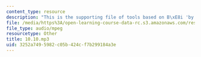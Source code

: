 ```yaml
---
content_type: resource
description: "This is the supporting file of tools based on B\xE8i 'by'."
file: /media/https%3A/open-learning-course-data-rc.s3.amazonaws.com/res-21g-003-learning-chinese-a-foundation-course-in-mandarin-spring-2011/3252a7495982c05b424cf7b299184a3e_10.10.mp3
file_type: audio/mpeg
resourcetype: Other
title: 10.10.mp3
uid: 3252a749-5982-c05b-424c-f7b299184a3e
---
```

